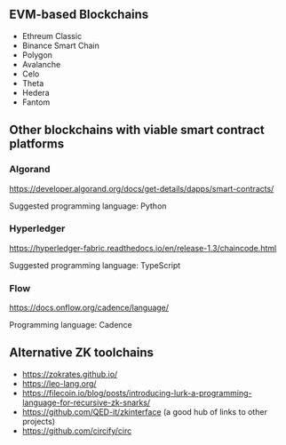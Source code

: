 ## EVM-based Blockchains

* Ethreum Classic
* Binance Smart Chain
* Polygon
* Avalanche
* Celo
* Theta
* Hedera
* Fantom

## Other blockchains with viable smart contract platforms

### Algorand

https://developer.algorand.org/docs/get-details/dapps/smart-contracts/

Suggested programming language: Python

### Hyperledger

https://hyperledger-fabric.readthedocs.io/en/release-1.3/chaincode.html

Suggested programming language: TypeScript

### Flow

https://docs.onflow.org/cadence/language/

Programming language: Cadence

## Alternative ZK toolchains

* https://zokrates.github.io/
* https://leo-lang.org/
* https://filecoin.io/blog/posts/introducing-lurk-a-programming-language-for-recursive-zk-snarks/
* https://github.com/QED-it/zkinterface (a good hub of links to other projects)
* https://github.com/circify/circ
